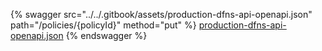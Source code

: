 {% swagger src="../../.gitbook/assets/production-dfns-api-openapi.json" path="/policies/{policyId}" method="put" %}
[production-dfns-api-openapi.json](../../.gitbook/assets/production-dfns-api-openapi.json)
{% endswagger %}
